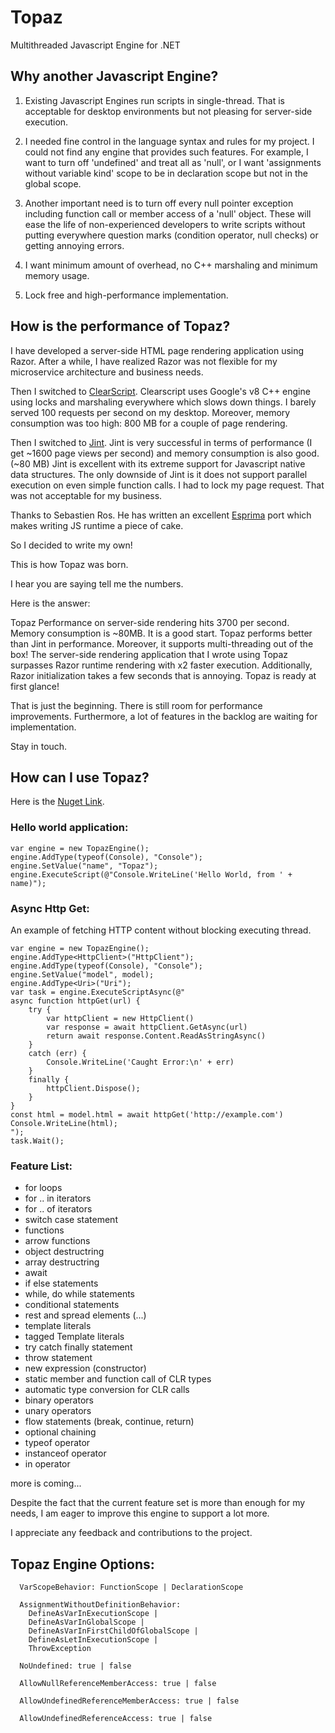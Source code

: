 # Topaz
Multithreaded Javascript Engine for .NET

## Why another Javascript Engine?

1. Existing Javascript Engines run scripts in single-thread. That is acceptable for desktop environments but not pleasing for server-side execution.

2. I needed fine control in the language syntax and rules for my project.
I could not find any engine that provides such features.
For example, I want to turn off 'undefined' and treat all as 'null', or I want 'assignments without variable kind' scope to be in declaration scope but not in the global scope.

3. Another important need is to turn off every null pointer exception including function call or member access of a 'null' object. These will ease the life of non-experienced developers to write scripts without putting everywhere question marks (condition operator, null checks) or getting annoying errors.

4. I want minimum amount of overhead, no C++ marshaling and minimum memory usage.

5. Lock free and high-performance implementation.

## How is the performance of Topaz?
I have developed a server-side HTML page rendering application using Razor. After a while, I have realized Razor was not flexible for my microservice architecture and business needs.

Then I switched to [ClearScript](https://github.com/microsoft/ClearScript). Clearscript uses Google's v8 C++ engine using locks and marshaling everywhere which slows down things. I barely served 100 requests per second on my desktop. Moreover, memory consumption was too high: 800 MB for a couple of page rendering.

Then I switched to [Jint](https://github.com/sebastienros/jint). Jint is very successful in terms of performance (I get ~1600 page views per second) and memory consumption is also good. (~80 MB)
Jint is excellent with its extreme support for Javascript native data structures.
The only downside of Jint is it does not support parallel execution on even simple function calls. I had to lock my page request. That was not acceptable for my business.

Thanks to Sebastien Ros. He has written an excellent [Esprima](https://github.com/sebastienros/esprima-dotnet) port which makes writing JS runtime a piece of cake.

So I decided to write my own!

This is how Topaz was born.

I hear you are saying tell me the numbers.

Here is the answer:

Topaz Performance on server-side rendering hits 3700 per second. Memory consumption is ~80MB. It is a good start. Topaz performs better than Jint in performance. Moreover, it supports multi-threading out of the box!
The server-side rendering application that I wrote using Topaz surpasses Razor runtime rendering with x2 faster execution.
Additionally, Razor initialization takes a few seconds that is annoying. Topaz is ready at first glance!

That is just the beginning. There is still room for performance improvements. Furthermore, a lot of features in the backlog are waiting for implementation.

Stay in touch.

## How can I use Topaz?

Here is the [Nuget Link](https://www.nuget.org/packages/Topaz/).

### Hello world application:
```
var engine = new TopazEngine();
engine.AddType(typeof(Console), "Console");
engine.SetValue("name", "Topaz");
engine.ExecuteScript(@"Console.WriteLine('Hello World, from ' + name)");
```

### Async Http Get:
An example of fetching HTTP content without blocking executing thread.
```
var engine = new TopazEngine();
engine.AddType<HttpClient>("HttpClient");
engine.AddType(typeof(Console), "Console");
engine.SetValue("model", model);
engine.AddType<Uri>("Uri");
var task = engine.ExecuteScriptAsync(@"
async function httpGet(url) {
    try {
        var httpClient = new HttpClient()
        var response = await httpClient.GetAsync(url)
        return await response.Content.ReadAsStringAsync()
    }
    catch (err) {
        Console.WriteLine('Caught Error:\n' + err)
    }
    finally {
        httpClient.Dispose();
    }
}
const html = model.html = await httpGet('http://example.com')
Console.WriteLine(html);
");
task.Wait();

```
### Feature List:
* for loops
* for .. in iterators
* for .. of iterators
* switch case statement
* functions
* arrow functions
* object destructring
* array destructring
* await
* if else statements
* while, do while statements
* conditional statements
* rest and spread elements (...)
* template literals
* tagged Template literals
* try catch finally statement
* throw statement
* new expression (constructor)
* static member and function call of CLR types
* automatic type conversion for CLR calls
* binary operators
* unary operators
* flow statements (break, continue, return)
* optional chaining
* typeof operator
* instanceof operator
* in operator

more is coming...

Despite the fact that the current feature set is more than enough for my needs, I am eager to improve this engine to support a lot more.

I appreciate any feedback and contributions to the project.

## Topaz Engine Options:

```
  VarScopeBehavior: FunctionScope | DeclarationScope

  AssignmentWithoutDefinitionBehavior:
    DefineAsVarInExecutionScope |
    DefineAsVarInGlobalScope |
    DefineAsVarInFirstChildOfGlobalScope |
    DefineAsLetInExecutionScope |
    ThrowException

  NoUndefined: true | false

  AllowNullReferenceMemberAccess: true | false

  AllowUndefinedReferenceMemberAccess: true | false

  AllowUndefinedReferenceAccess: true | false
```
